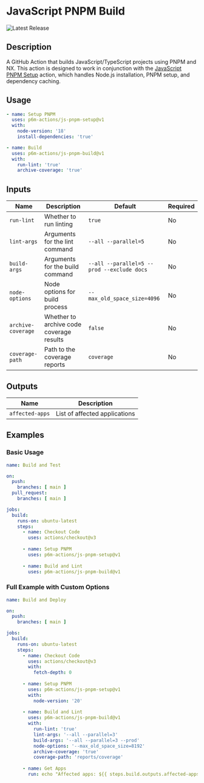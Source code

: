 # JavaScript PNPM Build

![Latest Release](https://img.shields.io/github/v/release/p6m-actions/js-pnpm-build?style=flat-square&label=Latest%20Release&color=blue)

## Description

A GitHub Action that builds JavaScript/TypeScript projects using PNPM and NX. This action is designed to work in conjunction with the [JavaScript PNPM Setup](https://github.com/p6m-actions/js-pnpm-setup) action, which handles Node.js installation, PNPM setup, and dependency caching.

## Usage

```yaml
- name: Setup PNPM
  uses: p6m-actions/js-pnpm-setup@v1
  with:
    node-version: '18'
    install-dependencies: 'true'

- name: Build
  uses: p6m-actions/js-pnpm-build@v1
  with:
    run-lint: 'true'
    archive-coverage: 'true'
```

## Inputs

| Name | Description | Default | Required |
|------|-------------|---------|----------|
| `run-lint` | Whether to run linting | `true` | No |
| `lint-args` | Arguments for the lint command | `--all --parallel=5` | No |
| `build-args` | Arguments for the build command | `--all --parallel=5 --prod --exclude docs` | No |
| `node-options` | Node options for build process | `--max_old_space_size=4096` | No |
| `archive-coverage` | Whether to archive code coverage results | `false` | No |
| `coverage-path` | Path to the coverage reports | `coverage` | No |

## Outputs

| Name | Description |
|------|-------------|
| `affected-apps` | List of affected applications |

## Examples

### Basic Usage

```yaml
name: Build and Test

on:
  push:
    branches: [ main ]
  pull_request:
    branches: [ main ]

jobs:
  build:
    runs-on: ubuntu-latest
    steps:
      - name: Checkout Code
        uses: actions/checkout@v3
        
      - name: Setup PNPM
        uses: p6m-actions/js-pnpm-setup@v1
        
      - name: Build and Lint
        uses: p6m-actions/js-pnpm-build@v1
```

### Full Example with Custom Options

```yaml
name: Build and Deploy

on:
  push:
    branches: [ main ]

jobs:
  build:
    runs-on: ubuntu-latest
    steps:
      - name: Checkout Code
        uses: actions/checkout@v3
        with:
          fetch-depth: 0
          
      - name: Setup PNPM
        uses: p6m-actions/js-pnpm-setup@v1
        with:
          node-version: '20'
        
      - name: Build and Lint
        uses: p6m-actions/js-pnpm-build@v1
        with:
          run-lint: 'true'
          lint-args: '--all --parallel=3'
          build-args: '--all --parallel=3 --prod'
          node-options: '--max_old_space_size=8192'
          archive-coverage: 'true'
          coverage-path: 'reports/coverage'
          
      - name: Get Apps
        run: echo "Affected apps: ${{ steps.build.outputs.affected-apps }}"
```